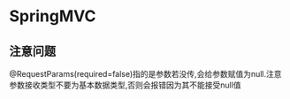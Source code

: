 # SpringMVC
## 注意问题
@RequestParams(required=false)指的是参数若没传,会给参数赋值为null.注意参数接收类型不要为基本数据类型,否则会报错因为其不能接受null值